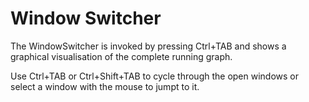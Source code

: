 # Window Switcher


The WindowSwitcher is invoked by pressing Ctrl+TAB and shows a graphical visualisation of the complete running graph.   

Use Ctrl+TAB or Ctrl+Shift+TAB to cycle through the open windows or select a window with the mouse to jumpt to it.  


